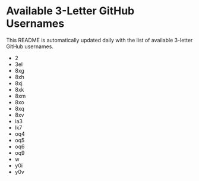 # Available 3-Letter GitHub Usernames

This README is automatically updated daily with the list of available 3-letter GitHub usernames.

- 2
- 3el
- 8xg
- 8xh
- 8xj
- 8xk
- 8xm
- 8xo
- 8xq
- 8xv
- ia3
- lk7
- oq4
- oq5
- oq6
- oq9
- w
- y0i
- y0v
